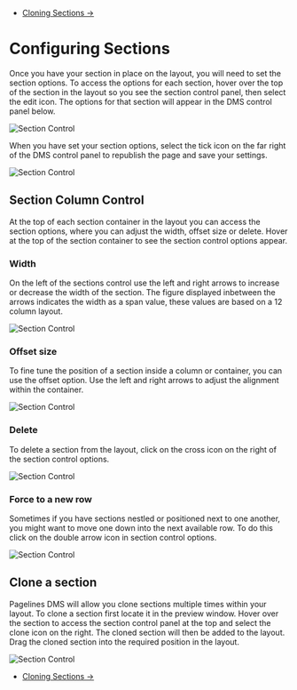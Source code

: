 <div class="row-fluid">
	<div class="span12">
		<ul class="pager">
  			<li class="pull-right"><a href="http://docs.pagelines.com/configure/cloning-sections">Cloning Sections &rarr;</a></li>
		</ul>
	</div>
</div>

# Configuring Sections #

Once you have your section in place on the layout, you will need to set the section options. To access the options for each section, hover over the top of the section in the layout so you see the section control panel, then select the edit icon. The options for that section will appear in the DMS control panel below. 

![Section Control](https://raw.github.com/pagelines/Docs/master/gh-pages-template/public/img/section-control.png "Section Control")

When you have set your section options, select the tick icon on the far right of the DMS control panel to republish the page and save your settings. 

![Section Control](https://raw.github.com/pagelines/Docs/master/gh-pages-template/public/img/section-options.png "Section Options")

## Section Column Control ##

At the top of each section container in the layout you can access the section options, where you can adjust the width, offset size or delete. Hover at the top of the section container to see the section control options appear. 

### Width ###

On the left of the sections control use the left and right arrows to increase or decrease the width of the section. The figure displayed inbetween the arrows indicates the width as a span value, these values are based on a 12 column layout.

![Section Control](https://raw.github.com/pagelines/Docs/master/gh-pages-template/public/img/section-column-width.png "Section Control Width")

### Offset size ###

To fine tune the position of a section inside a column or container, you can use the offset option. Use the left and right arrows to adjust the alignment within the container. 

![Section Control](https://raw.github.com/pagelines/Docs/master/gh-pages-template/public/img/section-column-offset.png "Section Control Offset")

### Delete ###

To delete a section from the layout, click on the cross icon on the right of the section control options. 

![Section Control](https://raw.github.com/pagelines/Docs/master/gh-pages-template/public/img/section-column-delete.png "Section Control Delete")

### Force to a new row ###

Sometimes if you have sections nestled or positioned next to one another, you might want to move one down into the next available row. To do this click on the double arrow icon in section control options. 

![Section Control](https://raw.github.com/pagelines/Docs/master/gh-pages-template/public/img/section-column-new-row.png "Section Control Row")


## Clone a section ##

Pagelines DMS will allow you clone sections multiple times within your layout. To clone a section first locate it in the preview window. Hover over the section to access the section control panel at the top and select the clone icon on the right. The cloned section will then be added to the layout. Drag the cloned section into the required position in the layout. 

![Section Control](https://raw.github.com/pagelines/Docs/master/gh-pages-template/public/img/section-clone.png "Section Clone")

<div class="row-fluid">
	<div class="span12">
		<ul class="pager">
  			<li class="pull-right"><a href="http://docs.pagelines.com/configure/cloning-sections">Cloning Sections &rarr;</a></li>
		</ul>
	</div>
</div>